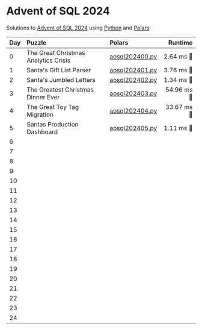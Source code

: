 # Advent of SQL 2024

Solutions to [Advent of SQL 2024](https://adventofsql.com/) using [Python](https://www.python.org/) and [Polars](https://docs.pola.rs/):

| Day  | Puzzle                               | Polars                                                                   |    Runtime |
| :--- | :----------------------------------- | :----------------------------------------------------------------------- | ---------: |
| 0    | The Great Christmas Analytics Crisis | [aosql202400.py](00_the_great_christmas_analytics_crisis/aosql202400.py) |  2.64 ms 🔵 |
| 1    | Santa's Gift List Parser             | [aosql202401.py](01_santas_gift_list_parser/aosql202401.py)              |  3.76 ms 🔵 |
| 2    | Santa's Jumbled Letters              | [aosql202402.py](02_santas_jumbled_letters/aosql202402.py)               |  1.34 ms 🔵 |
| 3    | The Greatest Christmas Dinner Ever   | [aosql202403.py](03_the_greatest_christmas_dinner_ever/aosql202403.py)   | 54.96 ms 🔵 |
| 4    | The Great Toy Tag Migration          | [aosql202404.py](04_the_great_toy_tag_migration/aosql202404.py)          | 33.67 ms 🔵 |
| 5    | Santas Production Dashboard          | [aosql202405.py](05_santas_production_dashboard/aosql202405.py)          |  1.11 ms 🔵 |
| 6    |                                      |                                                                          |            |
| 7    |                                      |                                                                          |            |
| 8    |                                      |                                                                          |            |
| 9    |                                      |                                                                          |            |
| 10   |                                      |                                                                          |            |
| 11   |                                      |                                                                          |            |
| 12   |                                      |                                                                          |            |
| 13   |                                      |                                                                          |            |
| 14   |                                      |                                                                          |            |
| 15   |                                      |                                                                          |            |
| 16   |                                      |                                                                          |            |
| 17   |                                      |                                                                          |            |
| 18   |                                      |                                                                          |            |
| 19   |                                      |                                                                          |            |
| 20   |                                      |                                                                          |            |
| 21   |                                      |                                                                          |            |
| 22   |                                      |                                                                          |            |
| 23   |                                      |                                                                          |            |
| 24   |                                      |                                                                          |            |
